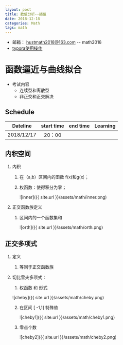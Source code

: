 ```yaml
---
layout: post
title: 数值分析--插值
date: 2018-12-18
categories: Math
tags: math 
---
```


+ 邮箱： hustmath2018@163.com -- math2018
+ [typora使用操作](https://blog.csdn.net/WeiDelight/article/details/81011921)
# 函数逼近与曲线拟合

+ 考试内容
  + 连续型和离散型
  + 非正交和正交解决


## Schedule

|Dateline|start time|end time|Learning|
|:-:|:-:|:-:|:-:|
|2018/12/17|20：00|||

## 内积空间

1. 内积

   1. 在（a,b）区间内的函数 f(x)和g(x)；

   2. 权函数：使得积分为零；

      ![inner]({{ site.url }}/assets/math/inner.png)

2. 正交函数族定义

   1. 区间内的一个函数集和

      ![orth]({{ site.url }}/assets/math/orth.png)

## 正交多项式

1. 定义

   1. 等同于正交函数族

2. 切比雪夫多项式：

   1. 权函数 和 形式

   ![cheby]({{ site.url }}/assets/math/cheby.png)

   2. 在区间 [ -1,1] 特殊值

      ![cheby1]({{ site.url }}/assets/math/cheby1.png)

   3. 零点个数

      ![cheby2]({{ site.url }}/assets/math/cheby2.png)